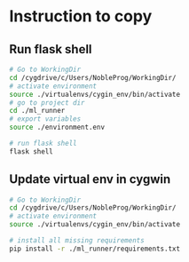 # Instruction to copy

## Run flask shell
```bash
# Go to WorkingDir
cd /cygdrive/c/Users/NobleProg/WorkingDir/
# activate environment
source ./virtualenvs/cygin_env/bin/activate
# go to project dir
cd ./ml_runner
# export variables
source ./environment.env

# run flask shell
flask shell
```

## Update virtual env in cygwin
```bash
# Go to WorkingDir
cd /cygdrive/c/Users/NobleProg/WorkingDir/
# activate environment
source ./virtualenvs/cygin_env/bin/activate

# install all missing requirements
pip install -r ./ml_runner/requirements.txt
```